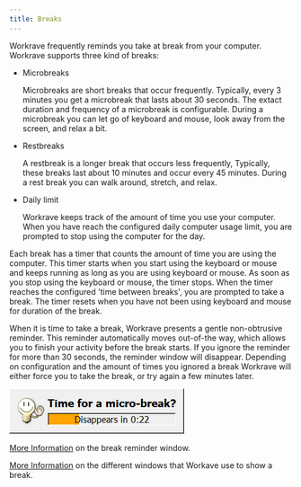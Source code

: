 ```yaml
---
title: Breaks
---
```


Workrave frequently reminds you take at break from your computer. Workrave supports three kind of breaks:

- Microbreaks

  Microbreaks are short breaks that occur frequently. Typically, every 3 minutes you get a microbreak that lasts about 30 seconds.
  The extact duration and frequency of a microbreak is configurable. During a microbreak you can let go of keyboard and mouse, look away from the screen, and relax a bit.

- Restbreaks

  A restbreak is a longer break that occurs less frequently, Typically, these breaks last about 10 minutes and occur every 45 minutes.
  During a rest break you can walk around, stretch, and relax.

- Daily limit

  Workrave keeps track of the amount of time you use your computer.
  When you have reach the configured daily computer usage limit, you are prompted to stop using the computer for the day.

Each break has a timer that counts the amount of time you are using the computer.
This timer starts when you start using the keyboard or mouse and keeps running as long as you are using keyboard or mouse.
As soon as you stop using the keyboard or mouse, the timer stops.
When the timer reaches the configured 'time between breaks', you are prompted to take a break.
The timer resets when you have not been using keyboard and mouse for duration of the break.

When it is time to take a break, Workrave presents a gentle non-obtrusive reminder.
This reminder automatically moves out-of-the way, which allows you to finish your activity before the break starts.
If you ignore the reminder for more than 30 seconds, the reminder window will disappear.
Depending on configuration and the amount of times you ignored a break Workrave will either force you to take the break, or try again a few minutes later.

![Microbreak prelude window](/images/screenshots/prelude-microbreak.png)

[More Information](/docs/breaks/preludes) on the break reminder window.

[More Information](/docs/breaks/breaks) on the different windows that Workave use to show a break.

